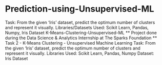 # Prediction-using-Unsupervised-ML
Task: From the given ‘Iris’ dataset, predict the optimum number of clusters and represent it visually. Libraries/Datasets Used: Scikit Learn, Pandas, Numpy, Iris Dataset K-Means-Clustering-Unsupervised-ML ** Project done during the Data Science &amp; Analytics Internship at The Sparks Foundation ** Task 2 - K-Means Clustering - Unsupervised Machine Learning Task: From the given ‘Iris’ dataset, predict the optimum number of clusters and represent it visually. Libraries Used: Scikit Learn, Pandas, Numpy Dataset: Iris Dataset
